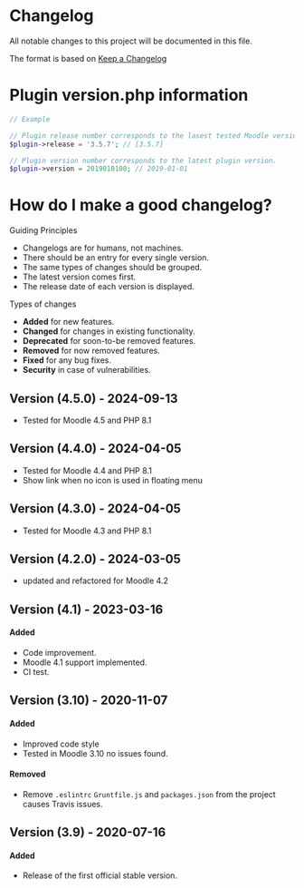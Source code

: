 # Changelog
All notable changes to this project will be documented in this file.

The format is based on [Keep a Changelog](https://keepachangelog.com/en/1.0.0/)

# Plugin version.php information
```php
// Example

// Plugin release number corresponds to the lasest tested Moodle version in which the plugin has been tested.
$plugin->release = '3.5.7'; // [3.5.7]

// Plugin version number corresponds to the latest plugin version.
$plugin->version = 2019010100; // 2019-01-01
```

# How do I make a good changelog?
Guiding Principles
* Changelogs are for humans, not machines.
* There should be an entry for every single version.
* The same types of changes should be grouped.
* The latest version comes first.
* The release date of each version is displayed.

Types of changes
* **Added** for new features.
* **Changed** for changes in existing functionality.
* **Deprecated** for soon-to-be removed features.
* **Removed** for now removed features.
* **Fixed** for any bug fixes.
* **Security** in case of vulnerabilities.

## Version (4.5.0) - 2024-09-13
- Tested for Moodle 4.5 and PHP 8.1

## Version (4.4.0) - 2024-04-05
- Tested for Moodle 4.4 and PHP 8.1
- Show link when no icon is used in floating menu

## Version (4.3.0) - 2024-04-05
- Tested for Moodle 4.3 and PHP 8.1

## Version (4.2.0) - 2024-03-05
- updated and refactored for Moodle 4.2

## Version (4.1) - 2023-03-16

#### Added

- Code improvement.
- Moodle 4.1 support implemented.
- CI test.

## Version (3.10) - 2020-11-07

#### Added
- Improved code style
- Tested in Moodle 3.10 no issues found.

#### Removed
- Remove `.eslintrc` `Gruntfile.js` and `packages.json` from the project causes Travis issues.

## Version (3.9) - 2020-07-16

#### Added
- Release of the first official stable version.
